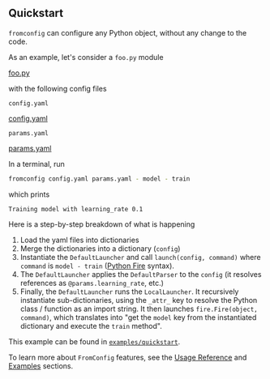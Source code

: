 ## Quickstart <!-- {docsify-ignore} -->

`fromconfig` can configure any Python object, without any change to the code.

As an example, let's consider a `foo.py` module

[foo.py](foo.py ':include :type=code python')


with the following config files


`config.yaml`

[config.yaml](config.yaml ':include :type=code yaml')

`params.yaml`

[params.yaml](params.yaml ':include :type=code yaml')


In a terminal, run

```bash
fromconfig config.yaml params.yaml - model - train
```

which prints
```
Training model with learning_rate 0.1
```

Here is a step-by-step breakdown of what is happening

1. Load the yaml files into dictionaries
2. Merge the dictionaries into a dictionary (`config`)
3. Instantiate the `DefaultLauncher` and call `launch(config, command)` where `command` is `model - train` ([Python Fire](https://github.com/google/python-fire) syntax).
4. The `DefaultLauncher` applies the `DefaultParser` to the `config` (it resolves references as `@params.learning_rate`, etc.)
5. Finally, the `DefaultLauncher` runs the `LocalLauncher`. It recursively instantiate sub-dictionaries, using the `_attr_` key to resolve the Python class / function as an import string. It then launches `fire.Fire(object, command)`, which translates into "get the `model` key from the instantiated dictionary and execute the `train` method".

This example can be found in [`examples/quickstart`](examples/quickstart).

To learn more about `FromConfig` features, see the [Usage Reference](usage-reference/config-syntax) and [Examples](examples/manual) sections.

